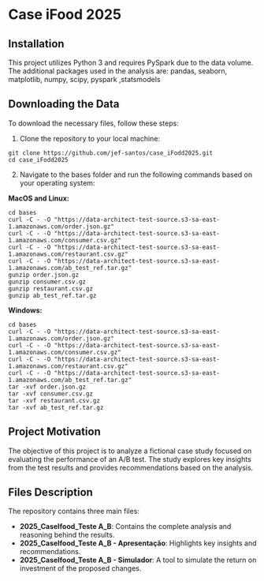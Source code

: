 # Case iFood 2025

## Installation
This project utilizes Python 3 and requires PySpark due to the data volume. The additional packages used in the analysis are: pandas, seaborn, matplotlib, numpy, scipy, pyspark ,statsmodels

## Downloading the Data

To download the necessary files, follow these steps:
1. Clone the repository to your local machine:
```
git clone https://github.com/jef-santos/case_iFodd2025.git
cd case_iFodd2025
```

2. Navigate to the bases folder and run the following commands based on your operating system:

**MacOS and Linux:**
```
cd bases
curl -C - -O "https://data-architect-test-source.s3-sa-east-1.amazonaws.com/order.json.gz"
curl -C - -O "https://data-architect-test-source.s3-sa-east-1.amazonaws.com/consumer.csv.gz"
curl -C - -O "https://data-architect-test-source.s3-sa-east-1.amazonaws.com/restaurant.csv.gz"
curl -C - -O "https://data-architect-test-source.s3-sa-east-1.amazonaws.com/ab_test_ref.tar.gz"
gunzip order.json.gz
gunzip consumer.csv.gz
gunzip restaurant.csv.gz
gunzip ab_test_ref.tar.gz
```
**Windows:**
```
cd bases
curl -C - -O "https://data-architect-test-source.s3-sa-east-1.amazonaws.com/order.json.gz"
curl -C - -O "https://data-architect-test-source.s3-sa-east-1.amazonaws.com/consumer.csv.gz"
curl -C - -O "https://data-architect-test-source.s3-sa-east-1.amazonaws.com/restaurant.csv.gz"
curl -C - -O "https://data-architect-test-source.s3-sa-east-1.amazonaws.com/ab_test_ref.tar.gz"
tar -xvf order.json.gz
tar -xvf consumer.csv.gz
tar -xvf restaurant.csv.gz
tar -xvf ab_test_ref.tar.gz
```

## Project Motivation

The objective of this project is to analyze a fictional case study focused on evaluating the performance of an A/B test. The study explores key insights from the test results and provides recommendations based on the analysis.

## Files Description
The repository contains three main files:
- **2025_CaseIfood_Teste A_B**: Contains the complete analysis and reasoning behind the results.
- **2025_CaseIfood_Teste A_B - Apresentação**: Highlights key insights and recommendations.
- **2025_CaseIfood_Teste A_B - Simulador**: A tool to simulate the return on investment of the proposed changes.
